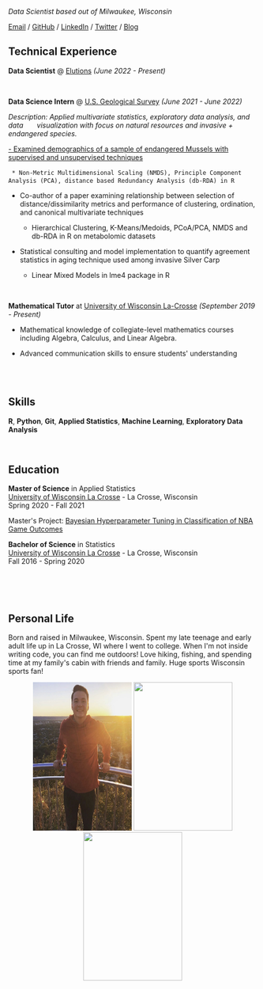 _Data Scientist based out of Milwaukee, Wisconsin_

[Email](mailto:johnoliver616@yahoo.com) / [GitHub](https://github.com/oliverjohnw) / [LinkedIn](https://www.linkedin.com/in/john-oliver-76508519a/) / [Twitter](https://twitter.com/olliejay00) / [Blog](https://www.olliejay00.com/)

## Technical Experience

**Data Scientist** @ [Elutions](https://www.elutions.com/) _(June 2022 - Present)_ <br>

<br>

**Data Science Intern** @ [U.S. Geological Survey](https://www.usgs.gov/) _(June 2021 - June 2022)_ 


_Description: Applied multivariate statistics, exploratory data analysis, and data &nbsp;  &nbsp; &nbsp; visualization with focus on natural resources and invasive + endangered species._ <br>


<ins>
 - Examined demographics of a sample of endangered Mussels with supervised and unsupervised techniques <br> </ins> 
 
     * Non-Metric Multidimensional Scaling (NMDS), Principle Component Analysis (PCA), distance based Redundancy Analysis (db-RDA) in R 

 - Co-author of a paper examining relationship between selection of distance/dissimilarity metrics and performance of clustering, ordination, and canonical multivariate techniques <br> 

     * Hierarchical Clustering, K-Means/Medoids, PCoA/PCA, NMDS and db-RDA in R on metabolomic datasets

 -  Statistical consulting and model implementation to quantify agreement statistics in aging technique used among invasive Silver Carp <br>

     - Linear Mixed Models in lme4 package in R
 
 <br> 
 
**Mathematical Tutor** at [University of Wisconsin La-Crosse](https:https://www.uwlax.edu/) _(September 2019 - Present)_<br>
 - Mathematical knowledge of collegiate-level mathematics courses including Algebra, Calculus, and Linear Algebra. <br>
 
 - Advanced communication skills to ensure students' understanding

<br>
<br>

## Skills

**R**, **Python**, **Git**, **Applied Statistics**, **Machine Learning**, **Exploratory Data Analysis**

<br>

## Education

**Master of Science**  in Applied Statistics <br>
[University of Wisconsin La Crosse](https://www.uwlax.edu/grad/statistics/) - La Crosse, Wisconsin <br>
Spring 2020 - Fall 2021 <br>

Master's Project: [Bayesian Hyperparameter Tuning in Classification of NBA Game Outcomes](https://github.com/oliverjohnw/nba-grad-project)

**Bachelor of Science**  in Statistics <br>
[University of Wisconsin La Crosse](http://catalog.uwlax.edu/undergraduate/mathematics/statistics-bs/)  - La Crosse, Wisconsin <br>
Fall 2016 - Spring 2020 

<br>
<br>
<br>

## Personal Life

Born and raised in Milwaukee, Wisconsin. Spent my late teenage and early adult life up in La Crosse, WI where I went to college. When I'm not inside writing code, you can find me outdoors! Love hiking, fishing, and spending time at my family's cabin with friends and family. Huge sports Wisconsin sports fan! 

<p align="center">
  <img src="IMG_4518.JPG" width="200" height="300">
  <img src="IMG_1168.JPEG" width="200" height="300">
  <img src="IMG_7506.PNG" width="200" height="300">
</p>
